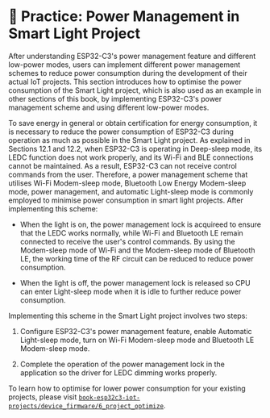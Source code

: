 # 🧐 Practice: Power Management in Smart Light Project

After understanding ESP32-C3's power management feature and different
low-power modes, users can implement different power management schemes
to reduce power consumption during the development of their actual IoT
projects. This section introduces how to optimise the power consumption
of the Smart Light project, which is also used as an example in other
sections of this book, by implementing ESP32-C3's power management
scheme and using different low-power modes.

To save energy in general or obtain certification for energy
consumption, it is necessary to reduce the power consumption of ESP32-C3
during operation as much as possible in the Smart Light project. As
explained in Sections 12.1 and 12.2, when ESP32-C3 is operating in
Deep-sleep mode, its LEDC function does not work properly, and its Wi-Fi
and BLE connections cannot be maintained. As a result, ESP32-C3 can not
receive control commands from the user. Therefore, a power management
scheme that utilises Wi-Fi Modem-sleep mode, Bluetooth Low Energy
Modem-sleep mode, power management, and automatic Light-sleep mode is
commonly employed to minimise power consumption in smart light projects.
After implementing this scheme:

-   When the light is on, the power management lock is acquireed to
    ensure that the LEDC works normally, while Wi-Fi and Bluetooth LE
    remain connected to receive the user's control commands. By using
    the Modem-sleep mode of Wi-Fi and the Modem-sleep mode of Bluetooth
    LE, the working time of the RF circuit can be reduced to reduce
    power consumption.

-   When the light is off, the power management lock is released so CPU
    can enter Light-sleep mode when it is idle to further reduce power
    consumption.

Implementing this scheme in the Smart Light project involves two steps:

1.  Configure ESP32-C3's power management feature, enable Automatic
    Light-sleep mode, turn on Wi-Fi Modem-sleep mode and Bluetooth LE
    Modem-sleep mode.

2.  Complete the operation of the power management lock in the
    application so the driver for LEDC dimming works properly.

To learn how to optimise for lower power consumption for your existing
projects, please visit [`book-esp32c3-iot-projects/device_firmware/6_project_optimize`](https://github.com/espressif/book-esp32c3-iot-projects/tree/main/device_firmware/6_project_optimize).

